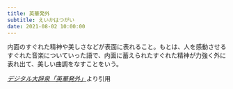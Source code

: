 ```yaml
---
title: 英華発外
subtitle: えいかはつがい
date: 2021-08-02 10:00:00
---
```


内面のすぐれた精神や美しさなどが表面に表れること。もとは、人を感動させるすぐれた音楽についていった語で、内面に蓄えられたすぐれた精神が力強く外に表れ出て、美しい曲調をなすことをいう。

<cite>[デジタル大辞泉「英華発外」](https://dictionary.goo.ne.jp/word/%E8%8B%B1%E8%8F%AF%E7%99%BA%E5%A4%96/)</cite>より引用